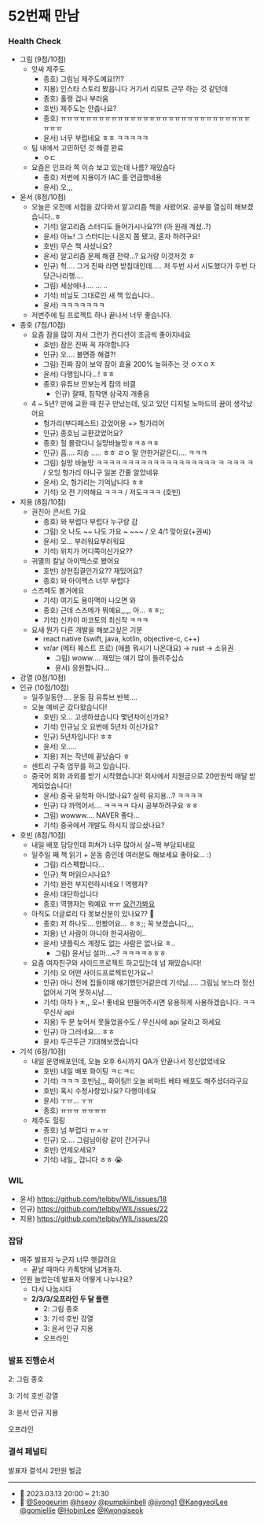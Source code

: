 # 52번째 만남

### Health Check

- 그림 (9점/10점)
  - 앗싸 제주도
    - 종호) 그림님 제주도예요!?!?
    - 지용) 인스타 스토리 봤읍니다 거기서 리모트 근무 하는 것 같던데
    - 종호) 홀랭 겁나 부러움
    - 호빈) 제주도는 안춥나요?
    - 종호) ㅠㅠㅠㅠㅠㅠㅠㅠㅠㅠㅠㅠㅠㅠㅠㅠㅠㅠㅠㅠㅠㅠㅠㅠㅠㅠㅠㅠㅠㅠㅠㅠㅠ
    - 윤서) 너무 부럽네요 ㅎㅎ ㅋㅋㅋㅋㅋ
  - 팀 내에서 고민하던 것 해결 완료
    - ㅇㄷ
  - 요즘은 인프라 쪽 이슈 보고 있는데 나름? 재밌슴다
    - 종호) 저번에 지용이가 IAC 를 언급했네용
    - 윤서) 오,,,
- 윤서 (8점/10점)
  - 오늘은 오전에 서점을 갔다와서 알고리즘 책을 사왔어요. 공부를 열심히 해보겠습니다..ㅎ
    - 기석) 알고리즘 스터디도 들어가시나요??! (아 원래 계셨..?)
    - 윤서) 아뇨! 그 스터디는 나온지 쫌 됐고, 혼자 하려구요!
    - 호빈) 무슨 책 사셨나요?
    - 윤서) 알고리즘 문제 해결 전략...? 요거랑 이것저것 ㅎ
    - 인규) 헉.... 그거 진짜 라면 받침대인데..... 저 두번 사서 시도했다가 두번 다 당근나라행....
    - 그림) 세상에나.... ... ..
    - 기석) 비닐도 그대로인 새 책 있습니다..
    - 윤서) ㅋㅋㅋㅋㅋㅋㅋ
  - 저번주에 팀 프로젝트 하나 끝나서 너무 좋습니다.
- 종호 (7점/10점)
  - 요즘 잠을 많이 자서 그런가 컨디션이 조금씩 좋아지네요
    - 호빈) 잠은 진짜 꼭 자야합니다
    - 인규) 오.... 불면증 해결?!
    - 그림) 진짜 잠이 보약 잠이 효율 200% 높혀주는 것 ㅇㅈㅇㅈ
    - 윤서) 다행입니다...! ㅎㅎ
    - 종호) 유튜브 안보는게 잠의 비결
      - 인규) 잘때, 침착맨 삼국지 개좋음
  - 4 ~ 5년? 만에 교환 때 친구 만났는데, 잊고 있던 디지털 노마드의 꿈이 생각났어요
    - 헝가리(부다페스트) 갔었어용 => 헝가리어
    - 인규) 종호님 교환갔었어요?
    - 종호) 헐 몰랐다니 실망바늘망ㅎㅋㅎㅋㅎ
    - 인규) 흠.... 지송 ..... ㅎㅎ ㄹㅇ 말 안한거같은디.... ㅋㅋㅋ
    - 그림) 실망 바늘망 ㅋㅋㅋㅋㅋㅋㅋㅋㅋㅋㅋㅋㅋㅋㅋㅋㅋㅋㅋ ㅋ ㅋㅋㅋ ㅋ / 오잉 헝가리 아니구 일본 간줄 알았네유
    - 윤서) 오, 헝가리는 기억납니다 ㅎㅎ
    - 기석) 오 전 기억해요 ㅋㅋㅋ / 저도ㅋㅋㅋ (호빈)
- 지용 (8점/10점)
  - 권진아 콘서트 가요
    - 종호) 와 부럽다 부럽다 누구랑 감
    - 그림) 오 나도 ~~ 나도 가요 ~ ~~~ / 오 4/1 맞아요(+권씨)
    - 윤서) 오... 부러워요부러워요
    - 기석) 위치가 어디쪽이신가요??
  - 귀멸의 칼날 아이맥스로 봤어요
    - 호빈) 상현집결인가요?? 재밌어요?
    - 종호) 와 아이맥스 너무 부럽다
  - 스즈메도 볼거에요
    - 기석) 여기도 용아맥이 나오면 와
    - 종호) 근데 스즈메가 뭐예요,,,,, 아... ㅎㅎ;;
    - 기석) 신카이 마코토의 최신작 ㅋㅋㅋ
  - 요새 뭔가 다른 개발을 해보고싶은 기분
    - react native (swift, java, kotlin, objective-c, c++)
    - vr/ar (메타 퀘스트 프로) (애플 뭐시기 나온대요) -> rust -> 소유권
      - 그림) woww.... 재밌는 얘기 많이 들려주십쇼
      - 윤서) 응원합니다...
- 강열 (0점/10점)
- 인규 (10점/10점)
  - 일주일동안.... 운동 잠 유튜브 반복....
  - 오늘 예비군 갔다왔습니다!
    - 호빈) 오... 고생하셨습니다 몇년차이신가요?
    - 기석) 인규님 오 요번에 5년차 이신가요?
    - 인규) 5년차입니다! ㅎㅎ
    - 윤서) 오.....
    - 지용) 저는 작년에 끝났슴다 ㅎ
  - 센트리 구축 업무를 하고 있습니다.
  - 중국어 회화 과외를 받기 시작했습니다! 회사에서 지원금으로 20만원씩 매달 받게되었습니다!
    - 윤서) 중국 유학파 아니었나요? 실력 유지용...? ㅋㅋㅋㅋ
    - 인규) 다 까먹어서.... ㅋㅋㅋㅋ 다시 공부하려구요 ㅎㅎ
    - 그림) wowww.... NAVER 좋다...
    - 기석) 중국에서 개발도 하시지 않으셨나요?
- 호빈 (8점/10점)
  - 내일 배포 담당인데 피쳐가 너무 많아서 살~짝 부담되네요
  - 일주일 째 책 읽기 + 운동 중인데 여러분도 해보세요 좋아요... :)
    - 그림) 리스펙합니다...
    - 인규) 책 머읽으시나요?
    - 기석) 완전 부지런하시네요 ! 역행자?
    - 윤서) 대단하십니다
    - 종호) 역행자는 뭐예요 ㅠㅠ [요건가봐요](http://www.yes24.com/Product/Goods/109705390)
  - 아직도 더글로리 다 못보신분이 있나요?? 👀
    - 종호) 저 하나도... 안봤어요... ㅎㅎ;; 꼭 보겠습니다,,,
    - 지용) 넌 사람이 아니야 한국사람이..
    - 윤서) 넷플릭스 계정도 없는 사람은 없나요 ㅎ..
      - 그림) 윤서님 설마...~? ㅋㅋㅋㅋㅎㅎㅎ
  - 요즘 여자친구와 사이드프로젝트 하고있는데 넘 재밌습니다!
    - 기석) 오 어떤 사이드프로젝트인가요~!
    - 인규) 아니 전에 집들이때 얘기했던거같은데 기석님..... 그림님 보느라 정신없어서 기억 못하시남....
    - 기석) 아차ㅏㅊ,, 오~! 좋네요 만들어주시면 유용하게 사용하겠습니다. ㅋㅋ무신사 api
    - 지용) 두 분 늦어서 못들었을수도 / 무신사에 api 달라고 하세요
    - 인규) 아 그러네요....ㅎㅎ
    - 윤서) 두근두근 기대해보겠습니다
- 기석 (6점/10점)
  - 내일 운영배포인데, 오늘 오후 6시까지 QA가 안끝나서 정신없었네요
    - 호빈) 내일 배포 화이팅 ㅋㄷㅋㄷ
    - 기석) ㅋㅋㅋ 호빈님,,, 화이팅!! 오늘 비마트 베타 배포도 해주셨더라구요
    - 호빈) 혹시 수정사항있나요? 다행이네요
    - 윤서) ㅜㅠ... ㅜㅠ
    - 종호) ㅠㅠㅠ ㅠㅠㅠㅠ
  - 제주도 힐링
    - 종호) 넘 부럽다 ㅠㅅㅠ 
    - 인규) 오.... 그림님이랑 같이 간거구나
    - 호빈) 언제오세요?
    - 기석) 내일,, 갑니다 ㅎㅎ 😭
    
### WIL

- 윤서) https://github.com/telbby/WIL/issues/18
- 인규) https://github.com/telbby/WIL/issues/22
- 지용) https://github.com/telbby/WIL/issues/20

### 잡담

- 매주 발표자 누군지 너무 헷갈려요
  - 끝날 때마다 카톡방에 남겨놓자.
- 인원 늘었는데 발표자 어떻게 나누나요?
  - 다시 나눕시다
  - **2/3/3/오프라인 두 달 플랜**
    - 2: 그림 종호 
    - 3: 기석 호빈 강열
    - 3: 윤서 인규 지용
    - 오프라인

### 발표 진행순서

2: 그림 종호 

3: 기석 호빈 강열

3: 윤서 인규 지용

오프라인

### 결석 페널티

발표자 결석시 2만원 벌금

---

- 📆 2023.03.13 20:00 ~ 21:30
- 👥 [@Seogeurim](https://github.com/Seogeurim) [@hseoy](https://github.com/hseoy) [@pumpkiinbell](https://github.com/pumpkiinbell) 
[@jiyong1](https://github.com/jiyong1) [@KangyeolLee](https://github.com/KangyeolLee) [@gomjellie](https://github.com/gomjellie) [@HobinLee](https://github.com/HobinLee) [@Kwongiseok](https://github.com/Kwongiseok)
